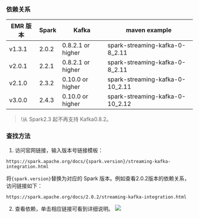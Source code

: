 ### 依赖关系

| EMR 版本 | Spark | Kafka               | maven example                   |
| ------- | ----- | ------------------- | ------------------------------- |
| v1.3.1  | 2.0.2 | 0.8.2.1 or   higher | spark-streaming-kafka-0-8_2.11  |
| v2.0.1  | 2.2.1 | 0.8.2.1 or   higher | spark-streaming-kafka-0-8_2.11  |
| v2.1.0  | 2.3.2 | 0.10.0 or   higher  | spark-streaming-kafka-0-10_2.11 |
| v3.0.0  | 2.4.3 | 0.10.0 or   higher  | spark-streaming-kafka-0-10_2.12 |

>!从 Spark2.3 起不再支持 Kafka0.8.2。

### 查找方法

1. 访问官网链接，输入版本号链接模板：
```
https://spark.apache.org/docs/{spark.version}/streaming-kafka-integration.html
```
将`{spark.version}`替换为对应的 Spark 版本。例如查看2.0.2版本的依赖关系，访问链接如下：
```
https://spark.apache.org/docs/2.0.2/streaming-kafka-integration.html
```
2. 查看依赖，单击相应链接可看到详细说明。
![](https://main.qcloudimg.com/raw/490029cb98805a5c1a861adbc1ec2f70.png)
